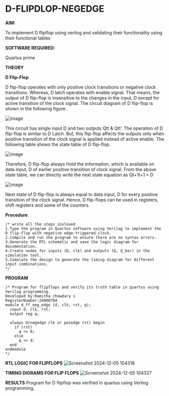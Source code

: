 # D-FLIPDLOP-NEGEDGE

**AIM:**

To implement  D flipflop using verilog and validating their functionality using their functional tables

**SOFTWARE REQUIRED:**

Quartus prime

**THEORY**

**D Flip-Flop**

D flip-flop operates with only positive clock transitions or negative clock transitions. Whereas, D latch operates with enable signal. That means, the output of D flip-flop is insensitive to the changes in the input, D except for active transition of the clock signal. The circuit diagram of D flip-flop is shown in the following figure.

![image](https://github.com/naavaneetha/D-FLIPDLOP-NEGEDGE/assets/154305477/48c81fe8-bc3f-40e7-95e2-519fc155ad51)

This circuit has single input D and two outputs Qtt & Qtt’. The operation of D flip-flop is similar to D Latch. But, this flip-flop affects the outputs only when positive transition of the clock signal is applied instead of active enable. The following table shows the state table of D flip-flop.

![image](https://github.com/naavaneetha/D-FLIPDLOP-NEGEDGE/assets/154305477/e5f3fda7-68ec-4a3a-a0a4-cf6f9cc4ab55)

Therefore, D flip-flop always Hold the information, which is available on data input, D of earlier positive transition of clock signal. From the above state table, we can directly write the next state equation as Qt+1t+1 = D

![image](https://github.com/naavaneetha/D-FLIPDLOP-NEGEDGE/assets/154305477/8592c0d8-2917-4142-91b9-d6c30dd891d2)

Next state of D flip-flop is always equal to data input, D for every positive transition of the clock signal. Hence, D flip-flops can be used in registers, shift registers and some of the counters.

**Procedure**
```
/* write all the steps invloved
1.Type the program in Quartus software using Verilog to implement the D flip-flop with negative edge-triggered clock. 
2.Compile and run the program to ensure there are no syntax errors.
3.Generate the RTL schematic and save the logic diagram for documentation. 
4.Create nodes for inputs (D, clk) and outputs (Q, Q_bar) in the simulation tool. 
5.Simulate the design to generate the timing diagram for different input combinations.
*/
```
**PROGRAM**
```
/* Program for flipflops and verify its truth table in quartus using Verilog programming.
Developed by:Ramitha chowdary s
RegisterNumber:24900704
module d_ff_neg_edge (d, clk, rst, q);
  input d, clk, rst;
  output reg q;

  always @(negedge clk or posedge rst) begin
    if (rst)
      q <= 0;
    else
      q <= d;
  end
endmodule
*/
```
**RTL LOGIC FOR FLIPFLOPS**
![Screenshot 2024-12-05 104318](https://github.com/user-attachments/assets/42d0af8b-f991-401e-bb9f-7cea4ede494b)


**TIMING DIGRAMS FOR FLIP FLOPS**
![Screenshot 2024-12-05 104327](https://github.com/user-attachments/assets/b93bcc37-6f5b-48af-8668-d3a3ae4d3b72)


**RESULTS**
Program for D flipflop was verified in quartus using Verilog programming.
